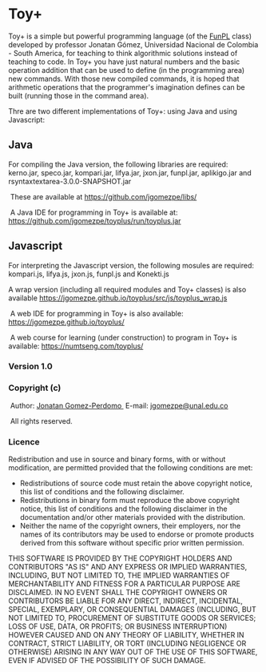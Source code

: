 # Toy+
Toy+ is a simple but powerful programming language (of the <A HREF="https://github.com/jgomezpe/funpl/">FunPL</A> class) developed by professor Jonatan Gómez, Universidad Nacional de Colombia - South America, for teaching to think algorithmic solutions instead of teaching to code. In Toy+ you have just natural numbers and the basic operation addition that can be used to define (in the programming area) new commands. With those new compiled commands, it is hoped that arithmetic operations that the programmer's imagination defines can be built (running those in the command area).

Thre are two different implementations of Toy+: using Java and using Javascript:

## Java

For compiling the Java version, the following libraries are required: kerno.jar, speco.jar, kompari.jar, lifya.jar, jxon.jar, funpl.jar, aplikigo.jar and rsyntaxtextarea-3.0.0-SNAPSHOT.jar

&nbsp;These are available at <A HREF="https://github.com/jgomezpe/libs/">https://github.com/jgomezpe/libs/</A>

&nbsp;A Java IDE for programming in Toy+ is available at: <A HREF="https://github.com/jgomezpe/toyplus/run/toyplus.jar">https://github.com/jgomezpe/toyplus/run/toyplus.jar</A>

## Javascript

For interpreting the Javascript version, the following mosules are required: kompari.js, lifya.js, jxon.js, funpl.js and Konekti.js

A wrap version (including all required modules and Toy+ classes) is also available <A HREF="https://jgomezpe.github.io/toyplus/src/js/toyplus_wrap.js">https://jgomezpe.github.io/toyplus/src/js/toyplus_wrap.js</A> 

&nbsp;A web IDE for programming in Toy+ is also available: <A HREF="https://jgomezpe.github.io/toyplus/">https://jgomezpe.github.io/toyplus/</A>

&nbsp;A web course for learning (under construction) to program in Toy+ is available: <A HREF="https://numtseng.com/toyplus/">https://numtseng.com/toyplus/</A>

<h3>Version 1.0</h3>
<h3>Copyright (c)</h3>
&nbsp;Author: <A HREF="https://disi.unal.edu.co/~jgomezpe/"> Jonatan Gomez-Perdomo </A>
&nbsp;E-mail: <A HREF="mailto:jgomezpe@unal.edu.co">jgomezpe@unal.edu.co</A>

&nbsp;All rights reserved.

<h3>Licence</h3>
Redistribution and use in source and binary forms, with or without modification, are permitted provided that the following conditions are met:

<ul>
    <li> Redistributions of source code must retain the above copyright notice,
            this list of conditions and the following disclaimer.</li>
    <li> Redistributions in binary form must reproduce the above copyright notice,
            this list of conditions and the following disclaimer in the documentation
            and/or other materials provided with the distribution.</li>
    <li> Neither the name of the copyright owners, their employers, nor the
            names of its contributors may be used to endorse or promote products
            derived from this software without specific prior written permission.</li>
</ul>

THIS SOFTWARE IS PROVIDED BY THE COPYRIGHT HOLDERS AND CONTRIBUTORS "AS IS"
        AND ANY EXPRESS OR IMPLIED WARRANTIES, INCLUDING, BUT NOT LIMITED TO, THE
        IMPLIED WARRANTIES OF MERCHANTABILITY AND FITNESS FOR A PARTICULAR PURPOSE ARE
        DISCLAIMED.  IN NO EVENT SHALL THE COPYRIGHT OWNERS OR CONTRIBUTORS BE
        LIABLE FOR ANY DIRECT, INDIRECT, INCIDENTAL, SPECIAL, EXEMPLARY, OR
        CONSEQUENTIAL DAMAGES (INCLUDING, BUT NOT LIMITED TO, PROCUREMENT OF
        SUBSTITUTE GOODS OR SERVICES; LOSS OF USE, DATA, OR PROFITS; OR BUSINESS INTERRUPTION)
        HOWEVER CAUSED AND ON ANY THEORY OF LIABILITY, WHETHER IN CONTRACT, STRICT LIABILITY,
        OR TORT (INCLUDING NEGLIGENCE OR OTHERWISE) ARISING IN ANY WAY OUT OF THE USE OF 
        THIS SOFTWARE, EVEN IF ADVISED OF THE POSSIBILITY OF SUCH DAMAGE.
